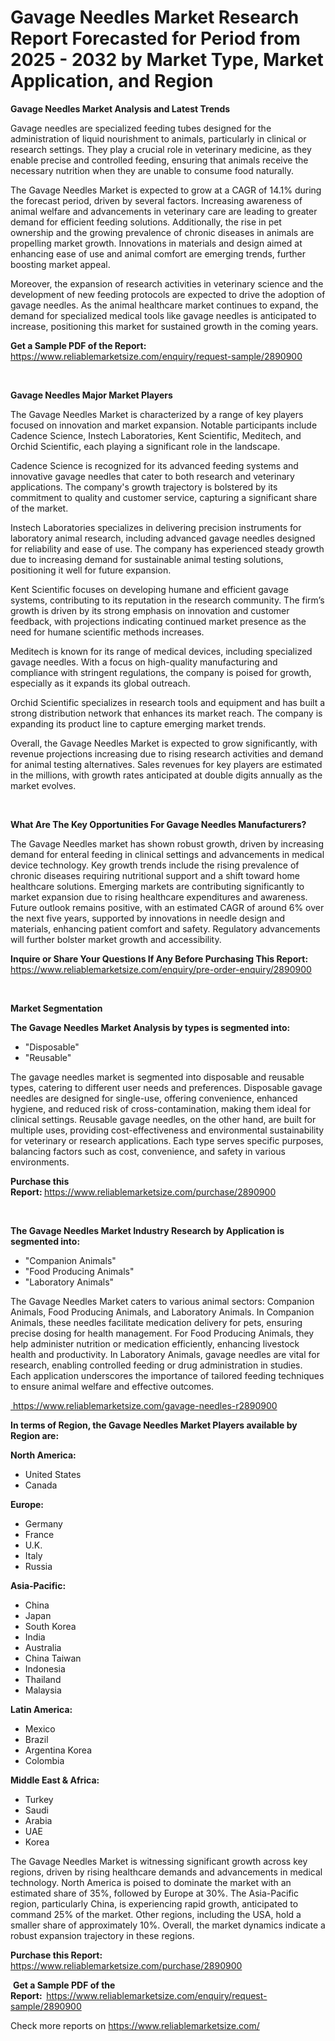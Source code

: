 <p><h1>Gavage Needles Market Research Report Forecasted for Period from 2025 -  2032 by Market Type, Market Application, and Region</h1></p><p><strong>Gavage Needles Market Analysis and Latest Trends</strong></p>
<p><p>Gavage needles are specialized feeding tubes designed for the administration of liquid nourishment to animals, particularly in clinical or research settings. They play a crucial role in veterinary medicine, as they enable precise and controlled feeding, ensuring that animals receive the necessary nutrition when they are unable to consume food naturally.</p><p>The Gavage Needles Market is expected to grow at a CAGR of 14.1% during the forecast period, driven by several factors. Increasing awareness of animal welfare and advancements in veterinary care are leading to greater demand for efficient feeding solutions. Additionally, the rise in pet ownership and the growing prevalence of chronic diseases in animals are propelling market growth. Innovations in materials and design aimed at enhancing ease of use and animal comfort are emerging trends, further boosting market appeal.</p><p>Moreover, the expansion of research activities in veterinary science and the development of new feeding protocols are expected to drive the adoption of gavage needles. As the animal healthcare market continues to expand, the demand for specialized medical tools like gavage needles is anticipated to increase, positioning this market for sustained growth in the coming years.</p></p>
<p><strong>Get a Sample PDF of the Report:&nbsp;</strong> <a href="https://www.reliablemarketsize.com/enquiry/request-sample/2890900?utm_campaign=1789&utm_medium=2&utm_source=Github&utm_content=ia&utm_term=14032025&utm_id=gavage-needles">https://www.reliablemarketsize.com/enquiry/request-sample/2890900</a></p>
<p>&nbsp;</p>
<p><strong>Gavage Needles Major Market Players</strong></p>
<p><p>The Gavage Needles Market is characterized by a range of key players focused on innovation and market expansion. Notable participants include Cadence Science, Instech Laboratories, Kent Scientific, Meditech, and Orchid Scientific, each playing a significant role in the landscape.</p><p>Cadence Science is recognized for its advanced feeding systems and innovative gavage needles that cater to both research and veterinary applications. The company's growth trajectory is bolstered by its commitment to quality and customer service, capturing a significant share of the market.</p><p>Instech Laboratories specializes in delivering precision instruments for laboratory animal research, including advanced gavage needles designed for reliability and ease of use. The company has experienced steady growth due to increasing demand for sustainable animal testing solutions, positioning it well for future expansion.</p><p>Kent Scientific focuses on developing humane and efficient gavage systems, contributing to its reputation in the research community. The firm’s growth is driven by its strong emphasis on innovation and customer feedback, with projections indicating continued market presence as the need for humane scientific methods increases.</p><p>Meditech is known for its range of medical devices, including specialized gavage needles. With a focus on high-quality manufacturing and compliance with stringent regulations, the company is poised for growth, especially as it expands its global outreach.</p><p>Orchid Scientific specializes in research tools and equipment and has built a strong distribution network that enhances its market reach. The company is expanding its product line to capture emerging market trends.</p><p>Overall, the Gavage Needles Market is expected to grow significantly, with revenue projections increasing due to rising research activities and demand for animal testing alternatives. Sales revenues for key players are estimated in the millions, with growth rates anticipated at double digits annually as the market evolves.</p></p>
<p>&nbsp;</p>
<p><strong>What Are The Key Opportunities For Gavage Needles Manufacturers?</strong></p>
<p><p>The Gavage Needles market has shown robust growth, driven by increasing demand for enteral feeding in clinical settings and advancements in medical device technology. Key growth trends include the rising prevalence of chronic diseases requiring nutritional support and a shift toward home healthcare solutions. Emerging markets are contributing significantly to market expansion due to rising healthcare expenditures and awareness. Future outlook remains positive, with an estimated CAGR of around 6% over the next five years, supported by innovations in needle design and materials, enhancing patient comfort and safety. Regulatory advancements will further bolster market growth and accessibility.</p></p>
<p><strong>Inquire or Share Your Questions If Any Before Purchasing This Report:</strong> <a href="https://www.reliablemarketsize.com/enquiry/pre-order-enquiry/2890900?utm_campaign=1789&utm_medium=2&utm_source=Github&utm_content=ia&utm_term=14032025&utm_id=gavage-needles">https://www.reliablemarketsize.com/enquiry/pre-order-enquiry/2890900</a></p>
<p>&nbsp;</p>
<p><strong>Market Segmentation</strong></p>
<p><strong>The Gavage Needles Market Analysis by types is segmented into:</strong></p>
<p><ul><li>"Disposable"</li><li>"Reusable"</li></ul></p>
<p><p>The gavage needles market is segmented into disposable and reusable types, catering to different user needs and preferences. Disposable gavage needles are designed for single-use, offering convenience, enhanced hygiene, and reduced risk of cross-contamination, making them ideal for clinical settings. Reusable gavage needles, on the other hand, are built for multiple uses, providing cost-effectiveness and environmental sustainability for veterinary or research applications. Each type serves specific purposes, balancing factors such as cost, convenience, and safety in various environments.</p></p>
<p><strong>Purchase this Report:&nbsp;</strong><a href="https://www.reliablemarketsize.com/purchase/2890900?utm_campaign=1789&utm_medium=2&utm_source=Github&utm_content=ia&utm_term=14032025&utm_id=gavage-needles">https://www.reliablemarketsize.com/purchase/2890900</a></p>
<p>&nbsp;</p>
<p><strong>The Gavage Needles Market Industry Research by Application is segmented into:</strong></p>
<p><ul><li>"Companion Animals"</li><li>"Food Producing Animals"</li><li>"Laboratory Animals"</li></ul></p>
<p><p>The Gavage Needles Market caters to various animal sectors: Companion Animals, Food Producing Animals, and Laboratory Animals. In Companion Animals, these needles facilitate medication delivery for pets, ensuring precise dosing for health management. For Food Producing Animals, they help administer nutrition or medication efficiently, enhancing livestock health and productivity. In Laboratory Animals, gavage needles are vital for research, enabling controlled feeding or drug administration in studies. Each application underscores the importance of tailored feeding techniques to ensure animal welfare and effective outcomes.</p></p>
<p><a href="https://www.reliablemarketsize.com/gavage-needles-r2890900?utm_campaign=1789&utm_medium=2&utm_source=Github&utm_content=ia&utm_term=14032025&utm_id=gavage-needles">&nbsp;https://www.reliablemarketsize.com/gavage-needles-r2890900</a></p>
<p><strong>In terms of Region, the Gavage Needles Market Players available by Region are:</strong></p>
<p>
    <p> <strong> North America: </strong>
        <ul>
            <li>United States</li>
            <li>Canada</li>
        </ul>
        </p> 
    <p> <strong> Europe: </strong>
        <ul>
            <li>Germany</li>
            <li>France</li>
            <li>U.K.</li>
            <li>Italy</li>
            <li>Russia</li>
        </ul>
        </p> 
    <p> <strong> Asia-Pacific: </strong>
        <ul>
            <li>China</li>
            <li>Japan</li>
            <li>South Korea</li>
            <li>India</li>
            <li>Australia</li>
            <li>China Taiwan</li>
            <li>Indonesia</li>
            <li>Thailand</li>
            <li>Malaysia</li>
        </ul>
        </p> 
    <p> <strong> Latin America: </strong>
        <ul>
            <li>Mexico</li>
            <li>Brazil</li>
            <li>Argentina Korea</li>
            <li>Colombia</li>
        </ul>
        </p> 
    <p> <strong> Middle East & Africa: </strong>
        <ul>
            <li>Turkey</li>
            <li>Saudi</li>
            <li>Arabia</li>
            <li>UAE</li>
            <li>Korea</li>
        </ul>
    </p>
    </p>
<p><p>The Gavage Needles Market is witnessing significant growth across key regions, driven by rising healthcare demands and advancements in medical technology. North America is poised to dominate the market with an estimated share of 35%, followed by Europe at 30%. The Asia-Pacific region, particularly China, is experiencing rapid growth, anticipated to command 25% of the market. Other regions, including the USA, hold a smaller share of approximately 10%. Overall, the market dynamics indicate a robust expansion trajectory in these regions.</p></p>
<p><strong>Purchase this Report: </strong><a href="https://www.reliablemarketsize.com/purchase/2890900?utm_campaign=1789&utm_medium=2&utm_source=Github&utm_content=ia&utm_term=14032025&utm_id=gavage-needles">https://www.reliablemarketsize.com/purchase/2890900</a></p>
<p>&nbsp;<strong>Get a Sample PDF of the Report:&nbsp;&nbsp;</strong><a href="https://www.reliablemarketsize.com/enquiry/request-sample/2890900?utm_campaign=1789&utm_medium=2&utm_source=Github&utm_content=ia&utm_term=14032025&utm_id=gavage-needles">https://www.reliablemarketsize.com/enquiry/request-sample/2890900</a></p>
<p><strong></strong></p>
<p>Check more reports on <a href="https://www.reliablemarketsize.com/?utm_campaign=1789&utm_medium=2&utm_source=Github&utm_content=ia&utm_term=14032025&utm_id=gavage-needles">https://www.reliablemarketsize.com/</a></p>